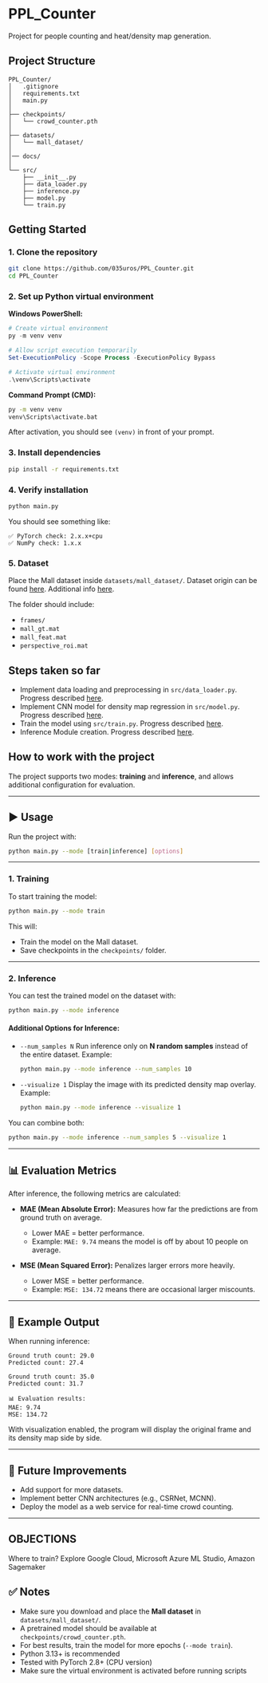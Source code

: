 # PPL_Counter

Project for people counting and heat/density map generation.

## Project Structure

```
PPL_Counter/
│   .gitignore
│   requirements.txt
│   main.py
│
├── checkpoints/
│   └── crowd_counter.pth
│
├── datasets/
│   └── mall_dataset/
│
│── docs/
│
└── src/
    ├── __init__.py
    ├── data_loader.py
    ├── inference.py
    ├── model.py
    └── train.py
```

## Getting Started

### 1. Clone the repository

```bash
git clone https://github.com/035uros/PPL_Counter.git
cd PPL_Counter
```

### 2. Set up Python virtual environment

**Windows PowerShell:**
```powershell
# Create virtual environment
py -m venv venv

# Allow script execution temporarily
Set-ExecutionPolicy -Scope Process -ExecutionPolicy Bypass

# Activate virtual environment
.\venv\Scripts\activate
```

**Command Prompt (CMD):**
```cmd
py -m venv venv
venv\Scripts\activate.bat
```

After activation, you should see `(venv)` in front of your prompt.

### 3. Install dependencies

```bash
pip install -r requirements.txt
```

### 4. Verify installation

```bash
python main.py
```

You should see something like:
```
✅ PyTorch check: 2.x.x+cpu
✅ NumPy check: 1.x.x
```

### 5. Dataset

Place the Mall dataset inside `datasets/mall_dataset/`.
Dataset origin can be found [here](https://personal.ie.cuhk.edu.hk/~ccloy/downloads_mall_dataset.html). Additional info [here](Datasets/mall_dataset/MALL_DATASET.md).

The folder should include:
- `frames/`
- `mall_gt.mat`
- `mall_feat.mat`
- `perspective_roi.mat`

## Steps taken so far

- Implement data loading and preprocessing in `src/data_loader.py`. Progress described [here](docs/DATA_LOADER.md).
- Implement CNN model for density map regression in `src/model.py`. Progress described [here](docs/MODEL.md).
- Train the model using `src/train.py`. Progress described [here](docs/TRAIN.md).
- Inference Module creation.  Progress described [here](docs/INFERENCE.md).

## How to work with the project


The project supports two modes: **training** and **inference**, and allows additional configuration for evaluation.

---

## ▶️ Usage

Run the project with:

```bash
python main.py --mode [train|inference] [options]
```

---

### 1. Training

To start training the model:

```bash
python main.py --mode train
```

This will:

* Train the model on the Mall dataset.
* Save checkpoints in the `checkpoints/` folder.

---

### 2. Inference

You can test the trained model on the dataset with:

```bash
python main.py --mode inference
```

#### Additional Options for Inference:

* `--num_samples N`
  Run inference only on **N random samples** instead of the entire dataset.
  Example:

  ```bash
  python main.py --mode inference --num_samples 10
  ```

* `--visualize 1`
  Display the image with its predicted density map overlay.
  Example:

  ```bash
  python main.py --mode inference --visualize 1
  ```

You can combine both:

```bash
python main.py --mode inference --num_samples 5 --visualize 1
```

---

## 📊 Evaluation Metrics

After inference, the following metrics are calculated:

* **MAE (Mean Absolute Error):**
  Measures how far the predictions are from ground truth on average.

  * Lower MAE = better performance.
  * Example: `MAE: 9.74` means the model is off by about 10 people on average.

* **MSE (Mean Squared Error):**
  Penalizes larger errors more heavily.

  * Lower MSE = better performance.
  * Example: `MSE: 134.72` means there are occasional larger miscounts.

---

## 📸 Example Output

When running inference:

```
Ground truth count: 29.0
Predicted count: 27.4

Ground truth count: 35.0
Predicted count: 31.7

📊 Evaluation results:
MAE: 9.74
MSE: 134.72
```

With visualization enabled, the program will display the original frame and its density map side by side.

---

## 🔮 Future Improvements

* Add support for more datasets.
* Implement better CNN architectures (e.g., CSRNet, MCNN).
* Deploy the model as a web service for real-time crowd counting.

---



## OBJECTIONS

Where to train? Explore Google Cloud, Microsoft Azure ML Studio, Amazon Sagemaker

## ✅ Notes

- Make sure you download and place the **Mall dataset** in `datasets/mall_dataset/`.
- A pretrained model should be available at `checkpoints/crowd_counter.pth`.
- For best results, train the model for more epochs (`--mode train`).
- Python 3.13+ is recommended
- Tested with PyTorch 2.8+ (CPU version)
- Make sure the virtual environment is activated before running scripts